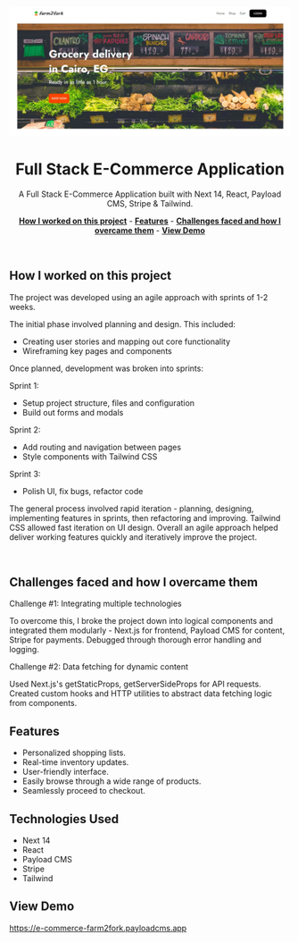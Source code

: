 
<p align="center">
    <img alt="typing test screenshot" src="https://github.com/Vargriym/ee-commerce/blob/main/header.jpg">
    <h1 align="center">Full Stack E-Commerce Application</h1>
  </a>
</p>

<p align="center">
  A Full Stack E-Commerce Application built with Next 14, React, Payload CMS, Stripe & Tailwind.
</p>

<p align="center">
    <a href="#How-I-worked-on-this-project"><strong>How I worked on this project</strong></a> -
    <a href="#Features"><strong>Features</strong></a> -
  <a href="#Challenges-faced-and-how-I-overcame-them"><strong>Challenges faced and how I overcame them</strong></a> -
    <a href="#View-Demo"><strong>View Demo</strong></a>

  
</p>

<br/>

## How I worked on this project

The project was developed using an agile approach with sprints of 1-2 weeks.

The initial phase involved planning and design. This included:

- Creating user stories and mapping out core functionality
- Wireframing key pages and components

Once planned, development was broken into sprints:

Sprint 1:

- Setup project structure, files and configuration
- Build out forms and modals

Sprint 2:

- Add routing and navigation between pages
- Style components with Tailwind CSS

Sprint 3:

- Polish UI, fix bugs, refactor code

The general process involved rapid iteration - planning, designing, implementing features in sprints, then refactoring and improving. Tailwind CSS allowed fast iteration on UI design. Overall an agile approach helped deliver working features quickly and iteratively improve the project.

<br/>

## Challenges faced and how I overcame them

Challenge #1: Integrating multiple technologies

To overcome this, I broke the project down into logical components and integrated them modularly - Next.js for frontend, Payload CMS for content, Stripe for payments. Debugged through thorough error handling and logging.

Challenge #2: Data fetching for dynamic content

Used Next.js's getStaticProps, getServerSideProps for API requests. Created custom hooks and HTTP utilities to abstract data fetching logic from components.

 
## Features

- Personalized shopping lists.
- Real-time inventory updates.
- User-friendly interface.
- Easily browse through a wide range of products.
- Seamlessly proceed to checkout.

## Technologies Used
- Next 14
- React
- Payload CMS
- Stripe
- Tailwind

## View Demo
https://e-commerce-farm2fork.payloadcms.app
